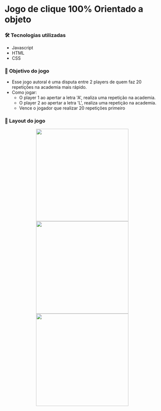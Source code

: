 # Jogo de clique 100% Orientado a objeto 

### 🛠 Tecnologias utilizadas

- Javascript
- HTML
- CSS

### 🎯 Objetivo do jogo

- Esse jogo autoral é uma disputa entre 2 players de quem faz 20 repetições na academia mais rápido.
- Como jogar:
  - O player 1 ao apertar a letra 'A', realiza uma repetição na academia.  
  - O player 2 ao apertar a letra 'L', realiza uma repetição na academia.
  - Vence o jogador que realizar 20 repetições primeiro
  
### 🔲 Layout do jogo
<div align="center">
  <img src="https://user-images.githubusercontent.com/113477112/229370819-512a8de3-ad94-4f2a-bb33-b8a1f89421ce.png" width="300px" />
  <img src="https://user-images.githubusercontent.com/113477112/229370603-4a19d65c-7b10-44e6-bc98-e54dd00c4672.png" width="300px" />
  <img src="https://user-images.githubusercontent.com/113477112/229370717-3ab94c58-5083-488d-8ff0-5fe0ff2d877b.png" width="300px" />
</div>
